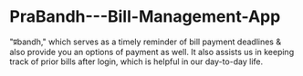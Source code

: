 # PraBandh---Bill-Management-App
"प्रbandh," which serves as a timely reminder of bill payment deadlines &amp; also provide you an options of payment as well. It also assists us in keeping track of prior bills after login, which is helpful in our day-to-day life.
